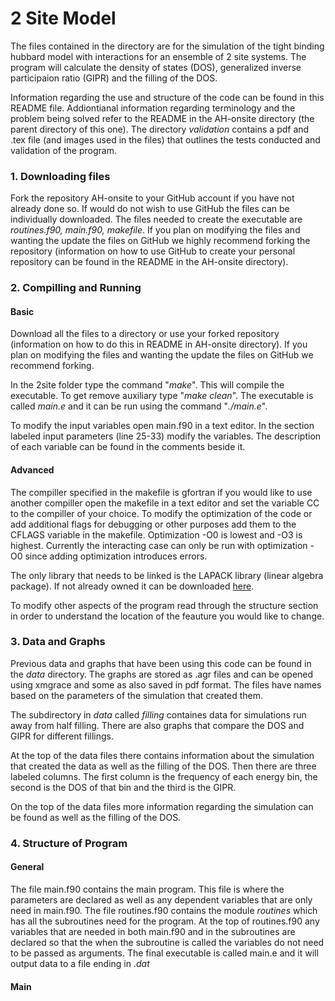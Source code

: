 <html>
<h1>2 Site Model</h1>
<p> The files contained in the directory are for the simulation of the tight binding hubbard model with interactions for an ensemble of 2 site systems. The program will calculate the density of states (DOS), generalized inverse participaion ratio (GIPR) and the filling of the DOS.</p> 
<p>Information regarding the use and structure of the code can be found in this README file. Addiontianal information regarding terminology and the problem being solved refer to the README in the AH-onsite directory (the parent directory of this one). The directory <em>validation</em> contains a pdf and .tex file (and images used in the files) that outlines the tests conducted and validation of the program.</p>
<h3>1. Downloading files</h3>
<p>Fork the repository AH-onsite to your GitHub account if you have not already done so. If would do not wish to use GitHub the files can be individually downloaded. The files needed to create the executable are <em>routines.f90, main.f90, makefile</em>. If you plan on modifying the files and wanting the update the files on GitHub we highly recommend forking the repository (information on how to use GitHub to create your personal repository can be found in the README in the AH-onsite directory). </p>
<h3>2. Compilling and Running</h3>
<h4>Basic</h4>
<p>Download all the files to a directory or use your forked repository (information on how to do this in README in AH-onsite directory). If you plan on modifying the files and wanting the update the files on GitHub we recommend forking. </p>
<p>In the 2site folder type the command "<em>make</em>". This will compile the executable. To get remove auxiliary type "<em>make clean</em>". The executable is called <em>main.e</em> and it can be run using the command "<em>./main.e</em>". </p>
<p>To modify the input variables open main.f90 in a text editor. In the section labeled input parameters (line 25-33) modify the variables. The description of each variable can be found in the comments beside it.
<h4>Advanced</h4>
<p>The compiller specified in the makefile is gfortran if you would like to use another compiller open the makefile in a text editor and set the variable CC to the compiller of your choice. To modify the optimization of the code or add additional flags for debugging or other purposes add them to the CFLAGS variable in the makefile. Optimization -O0 is lowest and -O3 is highest. Currently the interacting case can only be run with optimization -O0 since adding optimization introduces errors.</p>
<p>The only library that needs to be linked is the LAPACK library (linear algebra package). If not already owned it can be downloaded <a href="http://www.netlib.org/lapack/#_lapack_version_3_5_0" target="_blank">here</a>.</p>
<p> To modify other aspects of the program read through the structure section in order to understand the location of the feauture you would like to change. </p>
<h3>3. Data and Graphs</h3>
Previous data and graphs that have been using this code can be found in the <em>data</em> directory. The graphs are stored as .agr files and can be opened using xmgrace and some as also saved in pdf format. The files have names based on the parameters of the simulation that created them. </p> 
<p>The subdirectory in <em>data</em> called <em>filling</em> containes data for simulations run away from half filling. There are also graphs that compare the DOS and GIPR for different fillings.</p>
<p>At the top of the data files there contains information about the simulation that created the data as well as the filling of the DOS. Then there are three labeled columns. The first column is the frequency of each energy bin, the second is the DOS of that bin and the third is the GIPR.</p>
<p>On the top of the data files more information regarding the simulation can be found as well as the filling of the DOS.</p>
<h3>4. Structure of Program</h3>
<h4>General</h4>
The file main.f90 contains the main program. This file is where the parameters are declared as well as any dependent variables that are only need in main.f90. The file routines.f90 contains the module <em>routines</em> which has all the subroutines need for the program. At the top of routines.f90 any variables that are needed in both main.f90 and in the subroutines are declared so that the when the subroutine is called the variables do not need to be passed as arguments. The final executable is called main.e and it will output data to a file ending in <em>.dat</em></p>
<h4>Main</h4>
</html>
